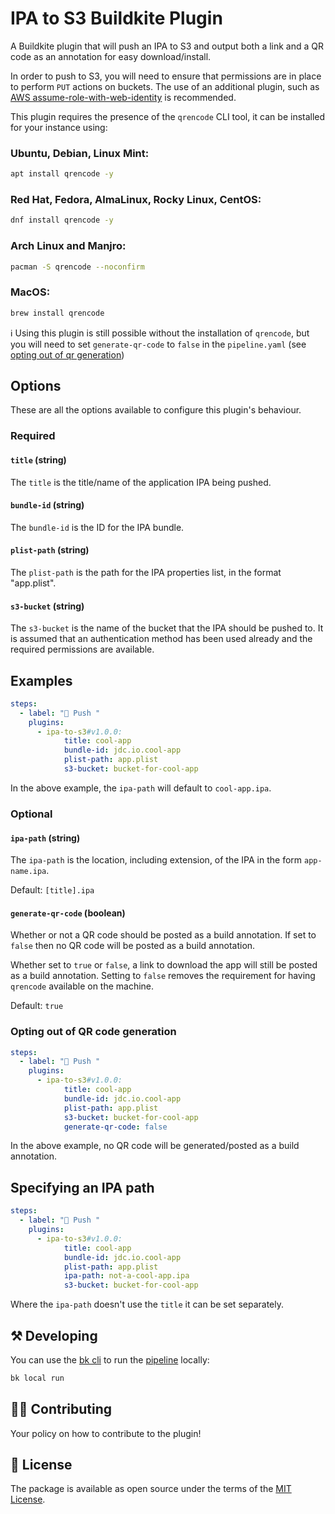 # IPA to S3 Buildkite Plugin

A Buildkite plugin that will push an IPA to S3 and output both a link and a QR code as an annotation for easy download/install.

In order to push to S3, you will need to ensure that permissions are in place to perform `PUT` actions on buckets. The use of an additional plugin, such as [AWS assume-role-with-web-identity](https://github.com/buildkite-plugins/aws-assume-role-with-web-identity-buildkite-plugin) is recommended.

This plugin requires the presence of the `qrencode` CLI tool, it can be installed for your instance using:

### Ubuntu, Debian, Linux Mint:
```sh
apt install qrencode -y
```

### Red Hat, Fedora, AlmaLinux, Rocky Linux, CentOS:
```sh
dnf install qrencode -y
```

### Arch Linux and Manjro:
```sh
pacman -S qrencode --noconfirm
```

### MacOS:
```sh
brew install qrencode
```

ℹ️ Using this plugin is still possible without the installation of `qrencode`, but you will need to set `generate-qr-code` to `false` in the `pipeline.yaml` (see [opting out of qr generation](https://github.com/mcncl/ipa-to-s3-buildkite-plugin?tab=readme-ov-file#opting-out-of-qr-code-generation))

## Options

These are all the options available to configure this plugin's behaviour.

### Required

#### `title` (string)

The `title` is the title/name of the application IPA being pushed.

#### `bundle-id` (string)

The `bundle-id` is the ID for the IPA bundle.

#### `plist-path` (string)

The `plist-path` is the path for the IPA properties list, in the format "app.plist".

#### `s3-bucket` (string)

The `s3-bucket` is the name of the bucket that the IPA should be pushed to. It is assumed that an authentication method has been used already and the required permissions are available.

## Examples

```yaml
steps:
  - label: "🚀 Push "
    plugins:
      - ipa-to-s3#v1.0.0:
            title: cool-app
            bundle-id: jdc.io.cool-app
            plist-path: app.plist
            s3-bucket: bucket-for-cool-app
```

In the above example, the `ipa-path` will default to `cool-app.ipa`.

### Optional

#### `ipa-path` (string)

The `ipa-path` is the location, including extension, of the IPA in the form `app-name.ipa`.

Default: `[title].ipa`

#### `generate-qr-code` (boolean)

Whether or not a QR code should be posted as a build annotation. If set to `false` then no QR code will be posted as a build annotation.

Whether set to `true` or `false`, a link to download the app will still be posted as a build annotation. Setting to `false` removes the requirement for having `qrencode` available on the machine.

Default: `true`

### Opting out of QR code generation

```yaml
steps:
  - label: "🚀 Push "
    plugins:
      - ipa-to-s3#v1.0.0:
            title: cool-app
            bundle-id: jdc.io.cool-app
            plist-path: app.plist
            s3-bucket: bucket-for-cool-app
            generate-qr-code: false
```

In the above example, no QR code will be generated/posted as a build annotation.

## Specifying an IPA path

```yaml
steps:
  - label: "🚀 Push "
    plugins:
      - ipa-to-s3#v1.0.0:
            title: cool-app
            bundle-id: jdc.io.cool-app
            plist-path: app.plist
            ipa-path: not-a-cool-app.ipa
            s3-bucket: bucket-for-cool-app
```

Where the `ipa-path` doesn't use the `title` it can be set separately. 

## ⚒ Developing

You can use the [bk cli](https://github.com/buildkite/cli) to run the [pipeline](.buildkite/pipeline.yml) locally:

```bash
bk local run
```

## 👩‍💻 Contributing

Your policy on how to contribute to the plugin!

## 📜 License

The package is available as open source under the terms of the [MIT License](https://opensource.org/licenses/MIT).
